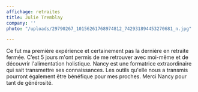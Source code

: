 ```yaml
---
affichage: retraites
title: Julie Tremblay
company: ''
photo: "/uploads/29790267_10156261768974812_742931894453270681_n.jpg"

---
```

Ce fut ma première expérience et certainement pas la dernière en retraite fermée. C’est 5 jours m'ont permis de me retrouver avec moi-même et de découvrir l'alimentation holistique. Nancy est une formatrice extraordinaire qui sait transmettre ses connaissances. Les outils qu'elle nous a transmis pourront également être bénéfique pour mes proches. Merci Nancy pour tant de générosité.